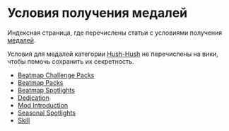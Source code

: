 # Условия получения медалей

Индексная страница, где перечислены статьи с условиями получения [медалей](/wiki/Medals).

Условия для медалей категории [Hush-Hush](/wiki/Medals#hush-hush) не перечислены на вики, чтобы помочь сохранить их секретность.

- [Beatmap Challenge Packs](Beatmap_challenge_packs)
- [Beatmap Packs](Beatmap_packs)
- [Beatmap Spotlights](Beatmap_spotlights)
- [Dedication](Dedication)
- [Mod Introduction](Mod_introduction)
- [Seasonal Spotlights](Seasonal_spotlights)
- [Skill](Skill)
